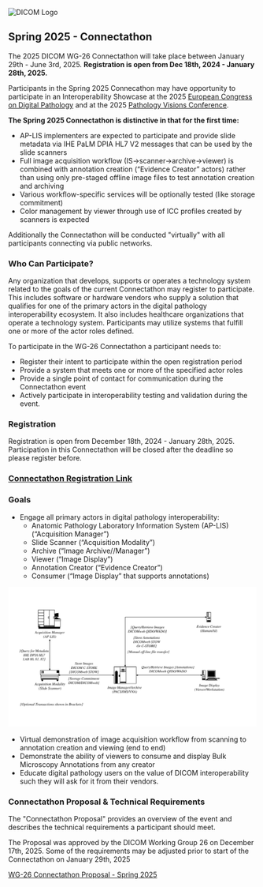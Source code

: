 ![DICOM Logo](https://www.dicomstandard.org/images/librariesprovider2/default-album/dicom-logo.jpg)
## Spring 2025 - Connectathon

The 2025 DICOM WG-26 Connectathon will take place between January 29th - June 3rd, 2025. **Registration is open from Dec 18th, 2024 - January 28th, 2025.**

Participants in the Spring 2025 Connecathon may have opportunity to participate in an Interoperability Showcase at the 2025 [European Congress on Digital Pathology](https://www.ecdp2025.org/) and at the 2025 [Pathology Visions Conference](https://digitalpathologyassociation.org/pathology-visions-conference).

**The Spring 2025 Connectathon is distinctive in that for the first time:**

- AP-LIS implementers are expected to participate and provide slide metadata via IHE PaLM DPIA HL7 V2 messages that can be used by the slide scanners
- Full image acquisition workflow (IS->scanner->archive->viewer) is combined with annotation creation (“Evidence Creator” actors) rather than using only pre-staged offline image files to test annotation creation and archiving
- Various workflow-specific services will be optionally tested (like storage commitment)
- Color management by viewer through use of ICC profiles created by scanners is expected

Additionally the Connectathon will be conducted "virtually" with all participants connecting via public networks.

### Who Can Participate?

Any organization that develops, supports or operates a technology system related to the goals of the current Connectathon may register to participate.  This includes software or hardware vendors who supply a solution that qualifies for one of the primary actors in the digital pathology interoperability ecosystem.  It also includes healthcare organizations that operate a technology system.  Participants may utilize systems that fulfill one or more of the actor roles defined.  

To participate in the WG-26 Connectathon a participant needs to:

- Register their intent to participate within the open registration period
- Provide a system that meets one or more of the specified actor roles
- Provide a single point of contact for communication during the Connectathon event
- Actively participate in interoperability testing and validation during the event.

### Registration
Registration is open from December 18th, 2024 - January 28th, 2025.  Participation in this Connectathon will be closed after the deadline so please register before.  
### [Connectathon Registration Link ](https://docs.google.com/forms/d/e/1FAIpQLSewuhNqynEY_J15e4lBDPpyb5UhUY-DruqcX-HyKuKivCX_TA/viewform)

### Goals

- Engage all primary actors in digital pathology interoperability: 
  - Anatomic Pathology Laboratory Information System (AP-LIS) (“Acquisition Manager”)
  - Slide Scanner (“Acquisition Modality”)
  - Archive (“Image Archive//Manager”)
  - Viewer (“Image Display”)
  - Annotation Creator (“Evidence Creator”)
  - Consumer (“Image Display” that supports annotations)

<object data="../assets/images/2025SpringConnectathonTechnicalOverview_ActorsAndTransactions.svg" type="image/svg+xml"><img src="../assets/images/connectathon-actors-overview.png"/></object>

- Virtual demonstration of image acquisition workflow from scanning to annotation creation and viewing (end to end)
- Demonstrate the ability of viewers to consume and display Bulk Microscopy Annotations from any creator
- Educate digital pathology users on the value of DICOM interoperability such they will ask for it from their vendors.

### Connectathon Proposal & Technical Requirements
The "Connectathon Proposal" provides an overview of the event and describes the technical requirements a participant should meet.

The Proposal was approved by the DICOM Working Group 26 on December 17th, 2025.  Some of the requirements may be adjusted prior to start of the Connectathon on January 29th, 2025

[WG-26 Connectathon Proposal - Spring 2025](https://docs.google.com/document/d/1Ivs091391wGEjpZQZKfWG8I7Kk0S5twK/edit?usp=sharing&ouid=111083561697945911253&rtpof=true&sd=true)
